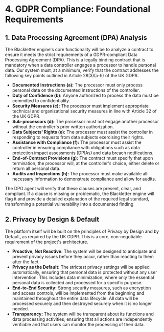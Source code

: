 # 4. GDPR Compliance: Foundational Requirements
## 1. Data Processing Agreement (DPA) Analysis
The Blackletter engine's core functionality will be to analyze a contract to ensure it meets the strict requirements of a GDPR-compliant Data Processing Agreement (DPA). This is a legally binding contract that is mandatory when a data controller engages a processor to handle personal data. Our system must, at a minimum, verify that the contract addresses the following key points outlined in Article 28(3)(a-h) of the UK GDPR:

* **Documented Instructions (a):** The processor must only process personal data on the documented instructions of the controller.
* **Duty of Confidence (b):** Anyone authorized to process the data must be committed to confidentiality.
* **Security Measures (c):** The processor must implement appropriate technical and organizational security measures in line with Article 32 of the UK GDPR.
* **Sub-processors (d):** The processor must not engage another processor without the controller's prior written authorization.
* **Data Subjects' Rights (e):** The processor must assist the controller in responding to requests from data subjects exercising their rights.
* **Assistance with Compliance (f):** The processor must assist the controller in ensuring compliance with obligations such as data protection impact assessments (DPIAs) and data breach notifications.
* **End-of-Contract Provisions (g):** The contract must specify that upon termination, the processor will, at the controller's choice, either delete or return all personal data.
* **Audits and Inspections (h):** The processor must make available all necessary information to demonstrate compliance and allow for audits.

The DPO agent will verify that these clauses are present, clear, and compliant. If a clause is missing or problematic, the Blackletter engine will flag it and provide a detailed explanation of the required legal standard, transforming a potential vulnerability into a documented finding.

## 2. Privacy by Design & Default
The platform itself will be built on the principles of Privacy by Design and by Default, as required by the UK GDPR. This is a core, non-negotiable requirement of the project's architecture.

* **Proactive, Not Reactive:** The system will be designed to anticipate and prevent privacy issues before they occur, rather than reacting to them after the fact.
* **Privacy as the Default:** The strictest privacy settings will be applied automatically, ensuring that personal data is protected without any user intervention. This includes data minimization, where only the essential personal data is collected and processed for a specific purpose.
* **End-to-End Security:** Strong security measures, such as encryption and access controls, will be implemented from the beginning and maintained throughout the entire data lifecycle. All data will be processed securely and then destroyed securely when it is no longer needed.
* **Transparency:** The system will be transparent about its functions and data processing activities, ensuring that all actions are independently verifiable and that users can monitor the processing of their data.
